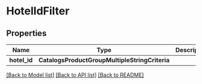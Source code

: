 # HotelIdFilter


## Properties
Name | Type | Description | Notes
------------ | ------------- | ------------- | -------------
**hotel_id** | **CatalogsProductGroupMultipleStringCriteria** |  | 

[[Back to Model list]](../README.md#documentation-for-models) [[Back to API list]](../README.md#documentation-for-api-endpoints) [[Back to README]](../README.md)


